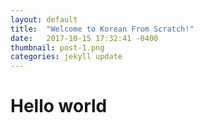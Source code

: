 ```yaml
---
layout: default
title:  "Welcome to Korean From Scratch!"
date:   2017-10-15 17:32:41 -0400
thumbnail: post-1.png
categories: jekyll update
---
```


# Hello world
